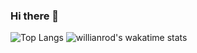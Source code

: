 ### Hi there 👋

![Top Langs](https://github-readme-stats.vercel.app/api/top-langs/?username=Cln-Moutarde&layout=compact)
![willianrod's wakatime stats](https://github-readme-stats.vercel.app/api/wakatime?username=Cln-Moutarde)

<!--
**Cln-Moutarde/Cln-Moutarde** is a ✨ _special_ ✨ repository because its `README.md` (this file) appears on your GitHub profile.

Here are some ideas to get you started:

- 🔭 I’m currently working on ...
- 🌱 I’m currently learning ...
- 👯 I’m looking to collaborate on ...
- 🤔 I’m looking for help with ...
- 💬 Ask me about ...
- 📫 How to reach me: ...
- 😄 Pronouns: ...
- ⚡ Fun fact: ...
-->
